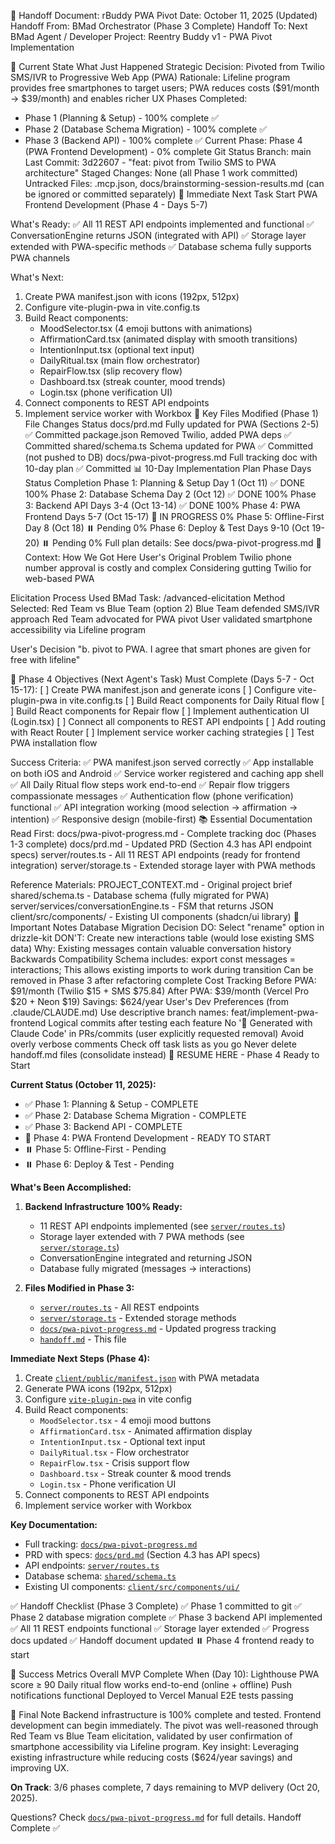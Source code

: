 🤝 Handoff Document: rBuddy PWA Pivot
Date: October 11, 2025 (Updated)
Handoff From: BMad Orchestrator (Phase 3 Complete)
Handoff To: Next BMad Agent / Developer
Project: Reentry Buddy v1 - PWA Pivot Implementation

📍 Current State
What Just Happened
Strategic Decision: Pivoted from Twilio SMS/IVR to Progressive Web App (PWA)
Rationale: Lifeline program provides free smartphones to target users; PWA reduces costs ($91/month → $39/month) and enables richer UX
Phases Completed:
- Phase 1 (Planning & Setup) - 100% complete ✅
- Phase 2 (Database Schema Migration) - 100% complete ✅
- Phase 3 (Backend API) - 100% complete ✅
Current Phase: Phase 4 (PWA Frontend Development) - 0% complete
Git Status
Branch: main
Last Commit: 3d22607 - "feat: pivot from Twilio SMS to PWA architecture"
Staged Changes: None (all Phase 1 work committed)
Untracked Files: .mcp.json, docs/brainstorming-session-results.md (can be ignored or committed separately)
🎯 Immediate Next Task
Start PWA Frontend Development (Phase 4 - Days 5-7)

What's Ready:
✅ All 11 REST API endpoints implemented and functional
✅ ConversationEngine returns JSON (integrated with API)
✅ Storage layer extended with PWA-specific methods
✅ Database schema fully supports PWA channels

What's Next:
1. Create PWA manifest.json with icons (192px, 512px)
2. Configure vite-plugin-pwa in vite.config.ts
3. Build React components:
   - MoodSelector.tsx (4 emoji buttons with animations)
   - AffirmationCard.tsx (animated display with smooth transitions)
   - IntentionInput.tsx (optional text input)
   - DailyRitual.tsx (main flow orchestrator)
   - RepairFlow.tsx (slip recovery flow)
   - Dashboard.tsx (streak counter, mood trends)
   - Login.tsx (phone verification UI)
4. Connect components to REST API endpoints
5. Implement service worker with Workbox
📂 Key Files Modified (Phase 1)
File	Changes	Status
docs/prd.md	Fully updated for PWA (Sections 2-5)	✅ Committed
package.json	Removed Twilio, added PWA deps	✅ Committed
shared/schema.ts	Schema updated for PWA	✅ Committed (not pushed to DB)
docs/pwa-pivot-progress.md	Full tracking doc with 10-day plan	✅ Committed
📊 10-Day Implementation Plan
Phase	Days	Status	Completion
Phase 1: Planning & Setup	Day 1 (Oct 11)	✅ DONE	100%
Phase 2: Database Schema	Day 2 (Oct 12)	✅ DONE	100%
Phase 3: Backend API	Days 3-4 (Oct 13-14)	✅ DONE	100%
Phase 4: PWA Frontend	Days 5-7 (Oct 15-17)	🔄 IN PROGRESS	0%
Phase 5: Offline-First	Day 8 (Oct 18)	⏸️ Pending	0%
Phase 6: Deploy & Test	Days 9-10 (Oct 19-20)	⏸️ Pending	0%
Full plan details: See docs/pwa-pivot-progress.md
🧠 Context: How We Got Here
User's Original Problem
Twilio phone number approval is costly and complex
Considering gutting Twilio for web-based PWA

Elicitation Process Used
BMad Task: /advanced-elicitation
Method Selected: Red Team vs Blue Team (option 2)
Blue Team defended SMS/IVR approach
Red Team advocated for PWA pivot
User validated smartphone accessibility via Lifeline program

User's Decision
"b. pivot to PWA. I agree that smart phones are given for free with lifeline"

🎯 Phase 4 Objectives (Next Agent's Task)
Must Complete (Days 5-7 - Oct 15-17):
[ ] Create PWA manifest.json and generate icons
[ ] Configure vite-plugin-pwa in vite.config.ts
[ ] Build React components for Daily Ritual flow
[ ] Build React components for Repair flow
[ ] Implement authentication UI (Login.tsx)
[ ] Connect all components to REST API endpoints
[ ] Add routing with React Router
[ ] Implement service worker caching strategies
[ ] Test PWA installation flow

Success Criteria:
✅ PWA manifest.json served correctly
✅ App installable on both iOS and Android
✅ Service worker registered and caching app shell
✅ All Daily Ritual flow steps work end-to-end
✅ Repair flow triggers compassionate messages
✅ Authentication flow (phone verification) functional
✅ API integration working (mood selection → affirmation → intention)
✅ Responsive design (mobile-first)
📚 Essential Documentation
Read First:
docs/pwa-pivot-progress.md - Complete tracking doc (Phases 1-3 complete)
docs/prd.md - Updated PRD (Section 4.3 has API endpoint specs)
server/routes.ts - All 11 REST API endpoints (ready for frontend integration)
server/storage.ts - Extended storage layer with PWA methods

Reference Materials:
PROJECT_CONTEXT.md - Original project brief
shared/schema.ts - Database schema (fully migrated for PWA)
server/services/conversationEngine.ts - FSM that returns JSON
client/src/components/ - Existing UI components (shadcn/ui library)
🚨 Important Notes
Database Migration Decision
DO: Select "rename" option in drizzle-kit
DON'T: Create new interactions table (would lose existing SMS data)
Why: Existing messages contain valuable conversation history
Backwards Compatibility
Schema includes: export const messages = interactions;
This allows existing imports to work during transition
Can be removed in Phase 3 after refactoring complete
Cost Tracking
Before PWA: $91/month (Twilio $15 + SMS $75.84)
After PWA: $39/month (Vercel Pro $20 + Neon $19)
Savings: $624/year
User's Dev Preferences (from .claude/CLAUDE.md)
Use descriptive branch names: feat/implement-pwa-frontend
Logical commits after testing each feature
No '🤖 Generated with Claude Code' in PRs/commits (user explicitly requested removal)
Avoid overly verbose comments
Check off task lists as you go
Never delete handoff.md files (consolidate instead)
🔄 RESUME HERE - Phase 4 Ready to Start

**Current Status (October 11, 2025):**
- ✅ Phase 1: Planning & Setup - COMPLETE
- ✅ Phase 2: Database Schema Migration - COMPLETE
- ✅ Phase 3: Backend API - COMPLETE
- 🎯 Phase 4: PWA Frontend Development - READY TO START
- ⏸️ Phase 5: Offline-First - Pending
- ⏸️ Phase 6: Deploy & Test - Pending

**What's Been Accomplished:**
1. **Backend Infrastructure 100% Ready:**
   - 11 REST API endpoints implemented (see [`server/routes.ts`](server/routes.ts))
   - Storage layer extended with 7 PWA methods (see [`server/storage.ts`](server/storage.ts))
   - ConversationEngine integrated and returning JSON
   - Database fully migrated (messages → interactions)

2. **Files Modified in Phase 3:**
   - [`server/routes.ts`](server/routes.ts) - All REST endpoints
   - [`server/storage.ts`](server/storage.ts) - Extended storage methods
   - [`docs/pwa-pivot-progress.md`](docs/pwa-pivot-progress.md) - Updated progress tracking
   - [`handoff.md`](handoff.md) - This file

**Immediate Next Steps (Phase 4):**
1. Create [`client/public/manifest.json`](client/public/) with PWA metadata
2. Generate PWA icons (192px, 512px)
3. Configure [`vite-plugin-pwa`](vite.config.ts) in vite config
4. Build React components:
   - `MoodSelector.tsx` - 4 emoji mood buttons
   - `AffirmationCard.tsx` - Animated affirmation display
   - `IntentionInput.tsx` - Optional text input
   - `DailyRitual.tsx` - Flow orchestrator
   - `RepairFlow.tsx` - Crisis support flow
   - `Dashboard.tsx` - Streak counter & mood trends
   - `Login.tsx` - Phone verification UI
5. Connect components to REST API endpoints
6. Implement service worker with Workbox

**Key Documentation:**
- Full tracking: [`docs/pwa-pivot-progress.md`](docs/pwa-pivot-progress.md)
- PRD with specs: [`docs/prd.md`](docs/prd.md) (Section 4.3 has API specs)
- API endpoints: [`server/routes.ts`](server/routes.ts)
- Database schema: [`shared/schema.ts`](shared/schema.ts)
- Existing UI components: [`client/src/components/ui/`](client/src/components/ui/)

✅ Handoff Checklist (Phase 3 Complete)
 ✅ Phase 1 committed to git
 ✅ Phase 2 database migration complete
 ✅ Phase 3 backend API implemented
 ✅ All 11 REST endpoints functional
 ✅ Storage layer extended
 ✅ Progress docs updated
 ✅ Handoff document updated
 ⏸️ Phase 4 frontend ready to start

🎯 Success Metrics
Overall MVP Complete When (Day 10):
 Lighthouse PWA score ≥ 90
 Daily ritual flow works end-to-end (online + offline)
 Push notifications functional
 Deployed to Vercel
 Manual E2E tests passing

🚀 Final Note
Backend infrastructure is 100% complete and tested. Frontend development can begin immediately. The pivot was well-reasoned through Red Team vs Blue Team elicitation, validated by user confirmation of smartphone accessibility via Lifeline program. Key insight: Leveraging existing infrastructure while reducing costs ($624/year savings) and improving UX.

**On Track**: 3/6 phases complete, 7 days remaining to MVP delivery (Oct 20, 2025).

Questions? Check [`docs/pwa-pivot-progress.md`](docs/pwa-pivot-progress.md) for full details. Handoff Complete ✅